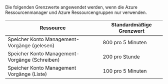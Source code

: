 Die folgenden Grenzwerte angewendet werden, wenn die Azure Ressourcenmanager und Azure Ressourcengruppen nur verwenden.

Ressource|Standardmäßige Grenzwert
---|---
Speicher Konto Management-Vorgänge (gelesen)|800 pro 5 Minuten
Speicher Konto Management-Vorgänge (Schreiben)|200 pro Stunde
Speicher Konto Management Vorgänge (Liste)|100 pro 5 Minuten
